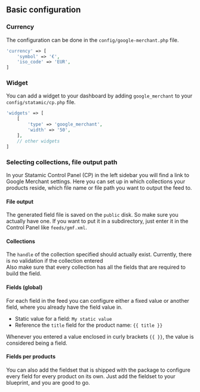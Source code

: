 ## Basic configuration

### Currency

The configuration can be done in the `config/google-merchant.php` file.

```php
'currency' => [
    'symbol' => '€',
    'iso_code' => 'EUR',
]
```

### Widget

You can add a widget to your dashboard by adding `google_merchant` to your `config/statamic/cp.php` file.

```php
'widgets' => [
    [
        'type' => 'google_merchant',
        'width' => '50',
    ],
    // other widgets
]
```

### Selecting collections, file output path

In your Statamic Control Panel (CP) in the left sidebar you will find a link to Google Merchant settings.
Here you can set up in which collections your products reside, which file name or file path you want to output the feed to.

#### File output

The generated field file is saved on the `public` disk. So make sure you actually have one.
If you want to put it in a subdirectory, just enter it in the Control Panel like `feeds/gmf.xml`.

#### Collections

The `handle` of the collection specified should actually exist. Currently, there is no validation if the collection entered  
Also make sure that every collection has all the fields that are required to build the field.

#### Fields (global)

For each field in the feed you can configure either a fixed value or another field, where you already have the field value in.

-   Static value for a field: `My static value`
-   Reference the `title` field for the product name: `{{ title }}`

Whenever you entered a value enclosed in curly brackets `{{ }}`, the value is considered being a field.

#### Fields per products

You can also add the fieldset that is shipped with the package to configure every field for every product on its own.
Just add the fieldset to your blueprint, and you are good to go.

